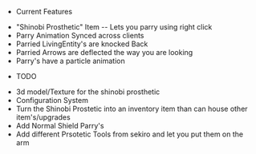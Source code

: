 * Current Features
- "Shinobi Prosthetic" Item -- Lets you parry using right click
- Parry Animation Synced across clients
- Parried LivingEntity's are knocked Back
- Parried Arrows are deflected the way you are looking
- Parry's have a particle animation
* TODO
- 3d model/Texture for the shinobi prosthetic
- Configuration System
- Turn the Shinobi Prostetic into an inventory item than can house other item's/upgrades
- Add Normal Shield Parry's
- Add different Prsotetic Tools from sekiro and let you put them on the arm
